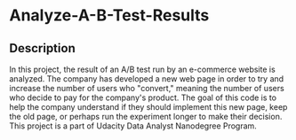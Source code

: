 # Analyze-A-B-Test-Results

## Description
In this project, the result of an A/B test run by an e-commerce website is analyzed. The company has developed a new web page in order to try and increase the number of users who "convert," meaning the number of users who decide to pay for the company's product. The goal of this code is to help the company understand if they should implement this new page, keep the old page, or perhaps run the experiment longer to make their decision.
<br/>
This project is a part of Udacity Data Analyst Nanodegree Program.
